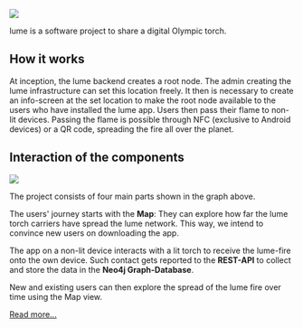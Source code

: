 ![](https://user-images.githubusercontent.com/54647612/151277029-d661d85d-857d-4edc-a428-477149b5efe0.png)

lume is a software project to share a digital Olympic torch.

## How it works

At inception, the lume backend creates a root node. The admin creating the lume infrastructure can set this location freely. It then is necessary to create an info-screen at the set location to make the root node available to the users who have installed the lume app. Users then pass their flame to non-lit devices. Passing the flame is possible through NFC (exclusive to Android devices) or a QR code, spreading the fire all over the planet.

## Interaction of the components

![](https://user-images.githubusercontent.com/54647612/151425953-cb5d4242-6b29-4644-97d8-8855b9fcecc4.png)

The project consists of four main parts shown in the graph above.

The users' journey starts with the **Map**: They can explore how far the lume torch carriers have spread the lume network. This way, we intend to convince new users on downloading the app.

The app on a non-lit device interacts with a lit torch to receive the lume-fire onto the own device.
Such contact gets reported to the **REST-API** to collect and store the data in the **Neo4j Graph-Database**.

New and existing users can then explore the spread of the lume fire over time using the Map view.

[Read more...](./ProjectDetails.md)
